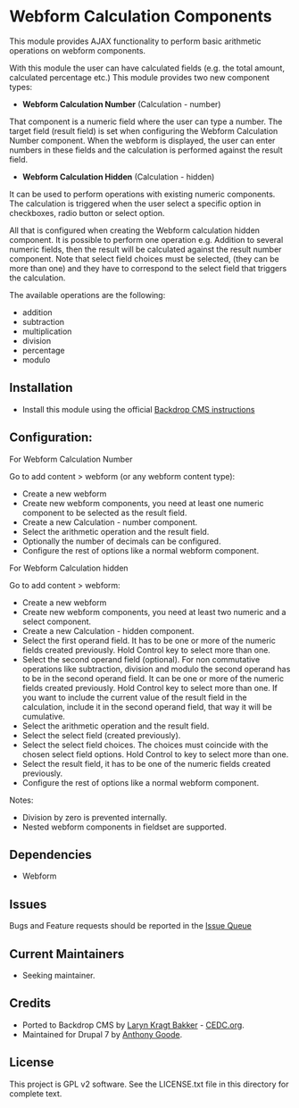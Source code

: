 # Webform Calculation Components

This module provides AJAX functionality to perform basic arithmetic operations
on webform components.

With this module the user can have calculated fields (e.g. the total amount,
calculated percentage etc.) This module provides two new component types:

 - **Webform Calculation Number** (Calculation - number)

That component is a numeric field where the user can type a number. The target
field (result field) is set when configuring the Webform Calculation Number
component.
When the webform is displayed, the user can enter numbers in these fields and
the calculation is performed against the result field.

 - **Webform Calculation Hidden** (Calculation - hidden)

It can be used to perform operations with existing numeric components.
The calculation is triggered when the user select a specific option in
checkboxes, radio button or select option.

All that is configured when creating the Webform calculation hidden component.
It is possible to perform one operation e.g. Addition to several numeric
fields, then the result will be calculated against the result number component.
Note that select field choices must be selected, (they can be more than one)
and they have to correspond to the select field that triggers the calculation.

The available operations are the following:

 - addition
 - subtraction
 - multiplication
 - division
 - percentage
 - modulo


## Installation

- Install this module using the official 
  [Backdrop CMS instructions](https://backdropcms.org/guide/modules)

## Configuration:

For Webform Calculation Number

Go to add content > webform (or any webform content type):
- Create a new webform
- Create new webform components, you need at least one numeric component to be
selected as the result field.
- Create a new Calculation - number component.
- Select the arithmetic operation and the result field.
- Optionally the number of decimals can be configured.
- Configure the rest of options like a normal webform component.

For Webform Calculation hidden

Go to add content > webform:
- Create a new webform
- Create new webform components, you need at least two numeric and a select
component.
- Create a new Calculation - hidden component.
- Select the first operand field. It has to be one or more of the numeric fields
created previously. Hold Control key to select more than one.
- Select the second operand field (optional). For non commutative operations
like subtraction, division and modulo the second operand has to be in the
second operand field. It can be one or more of the numeric fields created
previously. Hold Control key to select more than one. If you want to include
the current value of the result field in the calculation, include it in the
second operand field, that way it will be cumulative.
- Select the arithmetic operation and the result field.
- Select the select field (created previously).
- Select the select field choices. The choices must coincide with the chosen
select field options. Hold Control to key to select more than one.
- Select the result field, it has to be one of the numeric fields created
previously.
- Configure the rest of options like a normal webform component.

Notes:
- Division by zero is prevented internally.
- Nested webform components in fieldset are supported.

## Dependencies

- Webform 

## Issues

Bugs and Feature requests should be reported in the 
[Issue Queue](https://github.com/backdrop-contrib/webform_calculation_components/issues)

## Current Maintainers

- Seeking maintainer.

## Credits

- Ported to Backdrop CMS by [Laryn Kragt Bakker](https://github.com/laryn) - 
  [CEDC.org](https://cedc.org).
- Maintained for Drupal 7 by 
  [Anthony Goode](https://www.drupal.org/u/anthony-goode).

## License

This project is GPL v2 software. See the LICENSE.txt file in this directory
for complete text.
